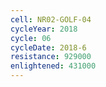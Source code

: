 ```yaml
---
cell: NR02-GOLF-04
cycleYear: 2018
cycle: 06
cycleDate: 2018-6
resistance: 929000
enlightened: 431000
---
```

